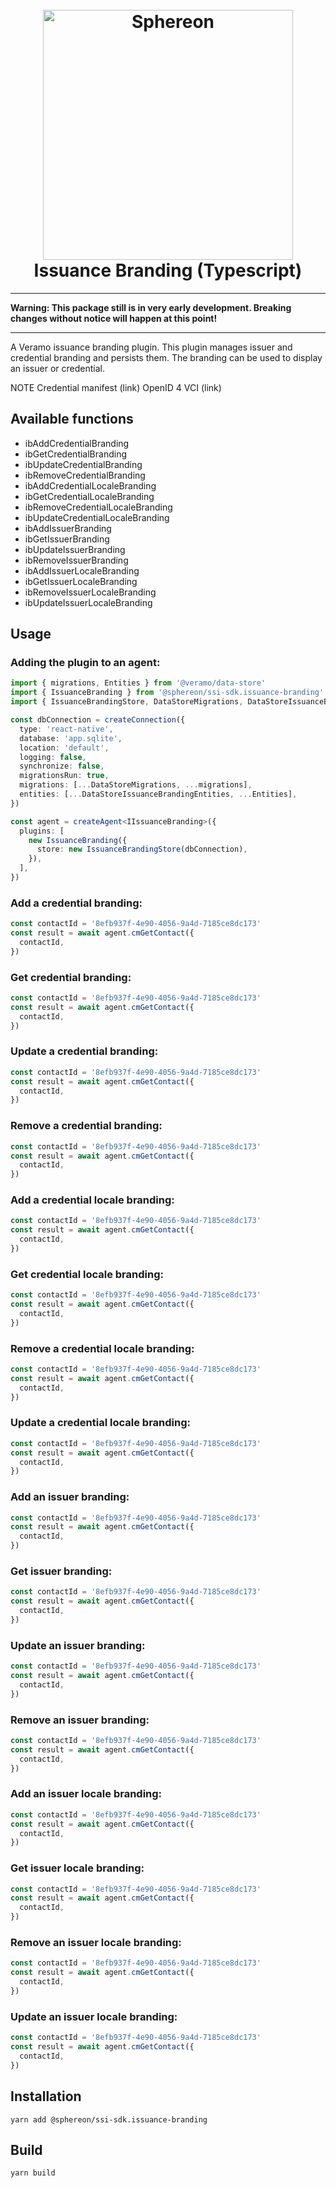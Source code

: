 <!--suppress HtmlDeprecatedAttribute -->
<h1 align="center">
  <br>
  <a href="https://www.sphereon.com"><img src="https://sphereon.com/content/themes/sphereon/assets/img/logo.svg" alt="Sphereon" width="400"></a>
  <br>Issuance Branding (Typescript) 
  <br>
</h1>

---

**Warning: This package still is in very early development. Breaking changes without notice will happen at this point!**

---

A Veramo issuance branding plugin. This plugin manages issuer and credential branding and persists them. The branding can be used to display an issuer or credential.

NOTE
Credential manifest (link)
OpenID 4 VCI (link)

## Available functions

- ibAddCredentialBranding
- ibGetCredentialBranding
- ibUpdateCredentialBranding
- ibRemoveCredentialBranding
- ibAddCredentialLocaleBranding
- ibGetCredentialLocaleBranding
- ibRemoveCredentialLocaleBranding
- ibUpdateCredentialLocaleBranding
- ibAddIssuerBranding
- ibGetIssuerBranding
- ibUpdateIssuerBranding
- ibRemoveIssuerBranding
- ibAddIssuerLocaleBranding
- ibGetIssuerLocaleBranding
- ibRemoveIssuerLocaleBranding
- ibUpdateIssuerLocaleBranding

## Usage

### Adding the plugin to an agent:

```typescript
import { migrations, Entities } from '@veramo/data-store'
import { IssuanceBranding } from '@sphereon/ssi-sdk.issuance-branding'
import { IssuanceBrandingStore, DataStoreMigrations, DataStoreIssuanceBrandingEntities } from '@sphereon/ssi-sdk.data-store'

const dbConnection = createConnection({
  type: 'react-native',
  database: 'app.sqlite',
  location: 'default',
  logging: false,
  synchronize: false,
  migrationsRun: true,
  migrations: [...DataStoreMigrations, ...migrations],
  entities: [...DataStoreIssuanceBrandingEntities, ...Entities],
})

const agent = createAgent<IIssuanceBranding>({
  plugins: [
    new IssuanceBranding({
      store: new IssuanceBrandingStore(dbConnection),
    }),
  ],
})
```

### Add a credential branding:

```typescript
const contactId = '8efb937f-4e90-4056-9a4d-7185ce8dc173'
const result = await agent.cmGetContact({
  contactId,
})
```

### Get credential branding:

```typescript
const contactId = '8efb937f-4e90-4056-9a4d-7185ce8dc173'
const result = await agent.cmGetContact({
  contactId,
})
```

### Update a credential branding:

```typescript
const contactId = '8efb937f-4e90-4056-9a4d-7185ce8dc173'
const result = await agent.cmGetContact({
  contactId,
})
```

### Remove a credential branding:

```typescript
const contactId = '8efb937f-4e90-4056-9a4d-7185ce8dc173'
const result = await agent.cmGetContact({
  contactId,
})
```

### Add a credential locale branding:

```typescript
const contactId = '8efb937f-4e90-4056-9a4d-7185ce8dc173'
const result = await agent.cmGetContact({
  contactId,
})
```

### Get credential locale branding:

```typescript
const contactId = '8efb937f-4e90-4056-9a4d-7185ce8dc173'
const result = await agent.cmGetContact({
  contactId,
})
```

### Remove a credential locale branding:

```typescript
const contactId = '8efb937f-4e90-4056-9a4d-7185ce8dc173'
const result = await agent.cmGetContact({
  contactId,
})
```

### Update a credential locale branding:

```typescript
const contactId = '8efb937f-4e90-4056-9a4d-7185ce8dc173'
const result = await agent.cmGetContact({
  contactId,
})
```

### Add an issuer branding:

```typescript
const contactId = '8efb937f-4e90-4056-9a4d-7185ce8dc173'
const result = await agent.cmGetContact({
  contactId,
})
```

### Get issuer branding:

```typescript
const contactId = '8efb937f-4e90-4056-9a4d-7185ce8dc173'
const result = await agent.cmGetContact({
  contactId,
})
```

### Update an issuer branding:

```typescript
const contactId = '8efb937f-4e90-4056-9a4d-7185ce8dc173'
const result = await agent.cmGetContact({
  contactId,
})
```

### Remove an issuer branding:

```typescript
const contactId = '8efb937f-4e90-4056-9a4d-7185ce8dc173'
const result = await agent.cmGetContact({
  contactId,
})
```

### Add an issuer locale branding:

```typescript
const contactId = '8efb937f-4e90-4056-9a4d-7185ce8dc173'
const result = await agent.cmGetContact({
  contactId,
})
```

### Get issuer locale branding:

```typescript
const contactId = '8efb937f-4e90-4056-9a4d-7185ce8dc173'
const result = await agent.cmGetContact({
  contactId,
})
```

### Remove an issuer locale branding:

```typescript
const contactId = '8efb937f-4e90-4056-9a4d-7185ce8dc173'
const result = await agent.cmGetContact({
  contactId,
})
```

### Update an issuer locale branding:

```typescript
const contactId = '8efb937f-4e90-4056-9a4d-7185ce8dc173'
const result = await agent.cmGetContact({
  contactId,
})
```

## Installation

```shell
yarn add @sphereon/ssi-sdk.issuance-branding
```

## Build

```shell
yarn build
```
